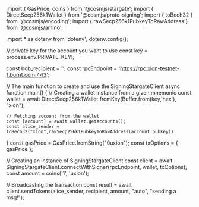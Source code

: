 import { GasPrice, coins } from '@cosmjs/stargate';
import { DirectSecp256k1Wallet } from '@cosmjs/proto-signing';
import { toBech32 } from '@cosmjs/encoding';
import { rawSecp256k1PubkeyToRawAddress } from '@cosmjs/amino';

import * as dotenv from 'dotenv';
dotenv.config();

// private key for the account you want to use
const key = process.env.PRIVATE_KEY!;

const bob_recipient = '<recipient address>';
const rpcEndpoint = 'https://rpc.xion-testnet-1.burnt.com:443';

// The main function to create and use the SigningStargateClient
async function main() {
    // Creating a wallet instance from a given mnemonic
    const wallet = await DirectSecp256k1Wallet.fromKey(Buffer.from(key,'hex'), "xion");

    // Fetching account from the wallet
    const [account] = await wallet.getAccounts();
    const alice_sender = toBech32("xion",rawSecp256k1PubkeyToRawAddress(account.pubkey))
}
const gasPrice = GasPrice.fromString("0uxion");
const txOptions = { gasPrice };

// Creating an instance of SigningStargateClient
const client = await SigningStargateClient.connectWithSigner(rpcEndpoint, wallet, txOptions);
const amount = coins('1', 'uxion');

// Broadcasting the transaction
const result = await client.sendTokens(alice_sender, recipient, amount, "auto", "sending a msg!");

